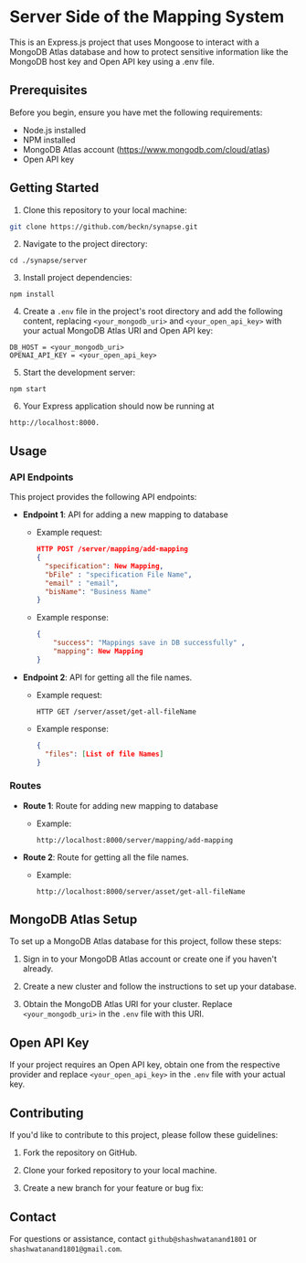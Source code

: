 # Server Side of the Mapping System

This is an Express.js project that uses Mongoose to interact with a MongoDB Atlas database and how to protect sensitive information like the MongoDB host key and Open API key using a .env file.

## Prerequisites

Before you begin, ensure you have met the following requirements:

- Node.js installed 
- NPM installed
- MongoDB Atlas account (https://www.mongodb.com/cloud/atlas)
- Open API key

## Getting Started

1. Clone this repository to your local machine:
```bash
git clone https://github.com/beckn/synapse.git
```

2. Navigate to the project directory:

```
cd ./synapse/server
```

3. Install project dependencies:
```
npm install
```

4. Create a `.env` file in the project's root directory and add the following content, replacing `<your_mongodb_uri>` and `<your_open_api_key>` with your actual MongoDB Atlas URI and Open API key:

```
DB_HOST = <your_mongodb_uri>
OPENAI_API_KEY = <your_open_api_key>
```

5. Start the development server:
```
npm start
```

6. Your Express application should now be running at 
```
http://localhost:8000.
```

## Usage

### API Endpoints

This project provides the following API endpoints:

- **Endpoint 1**: API for adding a new mapping to database
  - Example request:
    ```json
    HTTP POST /server/mapping/add-mapping
    {
      "specification": New Mapping, 
      "bFile" : "specification File Name", 
      "email" : "email", 
      "bisName": "Business Name"
    }
    ```

  - Example response:
    ```json
    { 
        "success": "Mappings save in DB successfully" ,
        "mapping": New Mapping
    }
    ```

- **Endpoint 2**: API for getting all the file names.
  - Example request:
    ```
    HTTP GET /server/asset/get-all-fileName
    ```

  - Example response:
    ```json
    {
      "files": [List of file Names]
    }
    ```

### Routes

- **Route 1**: Route for adding new mapping to database
  - Example:
    ```
    http://localhost:8000/server/mapping/add-mapping
    ```

- **Route 2**: Route for getting all the file names.
  - Example:
    ```
    http://localhost:8000/server/asset/get-all-fileName
    ```

## MongoDB Atlas Setup

To set up a MongoDB Atlas database for this project, follow these steps:

1. Sign in to your MongoDB Atlas account or create one if you haven't already.

2. Create a new cluster and follow the instructions to set up your database.

3. Obtain the MongoDB Atlas URI for your cluster. Replace `<your_mongodb_uri>` in the `.env` file with this URI.

## Open API Key

If your project requires an Open API key, obtain one from the respective provider and replace `<your_open_api_key>` in the `.env` file with your actual key.

## Contributing

If you'd like to contribute to this project, please follow these guidelines:

1. Fork the repository on GitHub.

2. Clone your forked repository to your local machine.

3. Create a new branch for your feature or bug fix:


## Contact

For questions or assistance, contact  `github@shashwatanand1801` or `shashwatanand1801@gmail.com`.